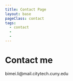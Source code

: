 ```yaml
---
title: Contact Page
layout: base
pageClass: contact
tags:
  - contact
  - 
  - 
---
```

 <div class="section">
        <h1>Contact me</h1>
        <p>bimei.li@mail.citytech.cuny.edu</p>
</div>